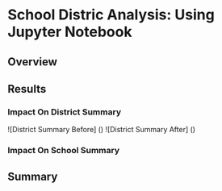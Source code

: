 # School Distric Analysis: Using Jupyter Notebook

## Overview

## Results

### Impact On District Summary
![District Summary Before] ()
![District Summary After] ()
### Impact On School Summary

## Summary
